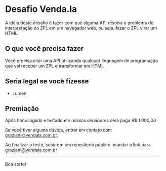 # Desafio Venda.la

A ideia deste desafio é fazer com que alguma API resolva o problema de interpretação do ZPL em um navegador web, ou seja, fazer o ZPL virar um HTML.

## O que você precisa fazer

Você precisa criar uma API utilizando qualquer linguagem de programação que vai receber um ZPL e transformar em HTML

## Seria legal se você fizesse

- Lumen

## Premiação

Após homologado e testado em nossos servidores será pago R$ 1.000,00

Se você tiver alguma dúvida, entrar em contato com graziani@vendala.com.br.

Ao finalizar o teste, subir em um reposítorio público, mandar o link para graziani@vendala.com.br

---

Boa sorte!
